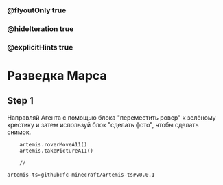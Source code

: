### @flyoutOnly true
### @hideIteration true
### @explicitHints true

# Разведка Марса

## Step 1
Направляй Агента с помощью блока "переместить ровер" к зелёному крестику и затем используй блок "сделать фото", чтобы сделать снимок.

```ghost
    artemis.roverMoveA11()
    artemis.takePictureA11()
```
```template
    //
```

```package
artemis-ts=github:fc-minecraft/artemis-ts#v0.0.1
```